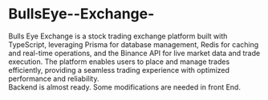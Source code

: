 # BullsEye--Exchange-<br>
Bulls Eye Exchange is a stock trading exchange platform built with TypeScript, leveraging Prisma for database management, Redis for caching and real-time operations, and the Binance API for live market data and trade execution. The platform enables users to place and manage trades efficiently, providing a seamless trading experience with optimized performance and reliability. 
<br>
Backend is almost ready. Some modifications are needed in front End.
